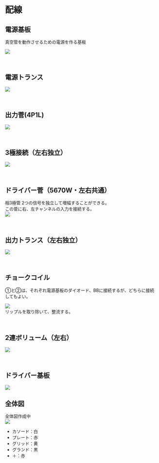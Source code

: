 # 配線


## 電源基板
真空管を動作させるための電源を作る基板

![](amp-5-1.jpg)

<br>

## 電源トランス

![](amp5-a-1.jpg)

<br>

## 出力菅(4P1L)

![](amp5-a-2.jpg)

<br>

## 3極接続（左右独立）

![](amp5-a-3.jpg)

<br>

## ドライバー菅（5670W・左右共通）
相3極管
2つの信号を独立して増幅することができる。
<br>
この菅に右、左チャンネルの入力を接続する。
<br>
![](amp5-a-4.jpg)

<br>

## 出力トランス（左右独立）


![](amp5-a-5.jpg)

<br>

## チョークコイル

①と②は、それぞれ電源基板のダイオード、BBに接続するが、どちらに接続してもよい。

![](amp5-a-6.jpg)
<br>
リップルを取り除いて、整流する。

<br>

## 2連ボリューム（左右）


![](amp5-a-7.jpg)

<br>

## ドライバー基板

![](amp-5-9.jpg)


## 全体図

全体図作成中
<br>
![](amp5-all.jpg)

* カソード：白
* プレート：赤
* グリッド：黄
* グランド：黒
* ＋：赤

